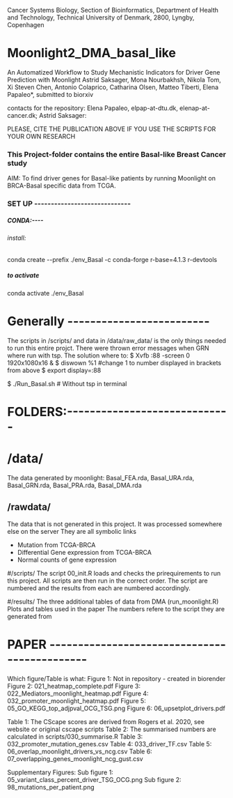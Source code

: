 
Cancer Systems Biology, Section of Bioinformatics, Department of Health and Technology, Technical University of Denmark, 2800, Lyngby, Copenhagen

# Moonlight2_DMA_basal_like


An Automatized Workflow to Study Mechanistic Indicators for Driver Gene Prediction with Moonlight
Astrid Saksager, Mona Nourbakhsh, Nikola Tom, Xi Steven Chen, Antonio Colaprico, Catharina Olsen, Matteo Tiberti, Elena Papaleo*, submitted to biorxiv


contacts for the repository: Elena Papaleo, elpap-at-dtu.dk, elenap-at-cancer.dk; Astrid Saksager: 


PLEASE, CITE THE PUBLICATION ABOVE IF YOU USE THE SCRIPTS FOR YOUR OWN RESEARCH

### This Project-folder contains the entire Basal-like Breast Cancer study

AIM: To find driver genes for Basal-like patients by running Moonlight on BRCA-Basal specific data from TCGA.

### SET UP -----------------------------

##### CONDA:----
###### install:
conda create --prefix ./env_Basal -c conda-forge r-base=4.1.3 r-devtools
##### to activate
conda activate ./env_Basal

# Generally -------------------------
The scripts in /scripts/ and data in /data/raw_data/ is the only things needed to run this entire projct.
There were thrown error messages when GRN where run with tsp. The solution where to:
$ Xvfb :88 -screen 0 1920x1080x16 &
$ diswown %1                            #change 1 to number displayed in brackets from above
$ export display=:88

$ ./Run_Basal.sh                        # Without tsp in terminal

# FOLDERS:-----------------------------

# /data/
The data generated by moonlight:
Basal_FEA.rda, Basal_URA.rda, Basal_GRN.rda, Basal_PRA.rda, Basal_DMA.rda

## /rawdata/
The data that is not generated in this project. It was processed somewhere else on the server
They are all symbolic links
* Mutation from TCGA-BRCA
* Differential Gene expression from TCGA-BRCA
* Normal counts of gene expression

#/scripts/
The script 00_init.R loads and checks the prirequirements to run this project.
All scripts are then run in the correct order.
The script are numbered and the results from each are numbered accordingly.

#/results/
The three additional tables of data from DMA (run_moonlight.R)
Plots and tables used in the paper
The numbers refere to the script they are generated from

# PAPER ---------------------------------------------
Which figure/Table is what:
Figure 1: Not in repository - created in biorender
Figure 2: 021_heatmap_complete.pdf
Figure 3: 022_Mediators_moonlight_heatmap.pdf
Figure 4: 032_promoter_moonlight_heatmap.pdf
Figure 5: 05_GO_KEGG_top_adjpval_OCG_TSG.png
Figure 6: 06_upsetplot_drivers.pdf

Table 1: The CScape scores are derived from Rogers et al. 2020, see  website or original cscape scripts
Table 2: The summarised numbers are calculated in scripts/030_summarise.R
Table 3: 032_promoter_mutation_genes.csv
Table 4: 033_driver_TF.csv
Table 5: 06_overlap_moonlight_drivers_vs_ncg.csv
Table 6: 07_overlapping_genes_moonlight_ncg_gust.csv

Supplementary Figures:
Sub figure 1: 05_variant_class_percent_driver_TSG_OCG.png
Sub figure 2: 98_mutations_per_patient.png
